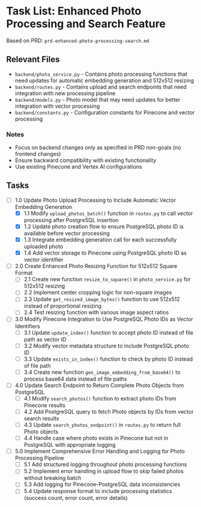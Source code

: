 # Task List: Enhanced Photo Processing and Search Feature

Based on PRD: `prd-enhanced-photo-processing-search.md`

## Relevant Files

- `backend/photo_service.py` - Contains photo processing functions that need updates for automatic embedding generation and 512x512 resizing
- `backend/routes.py` - Contains upload and search endpoints that need integration with new processing pipeline
- `backend/models.py` - Photo model that may need updates for better integration with vector processing
- `backend/constants.py` - Configuration constants for Pinecone and vector processing

### Notes

- Focus on backend changes only as specified in PRD non-goals (no frontend changes)
- Ensure backward compatibility with existing functionality
- Use existing Pinecone and Vertex AI configurations

## Tasks

- [ ] 1.0 Update Photo Upload Processing to Include Automatic Vector Embedding Generation
  - [x] 1.1 Modify `upload_photos_batch()` function in `routes.py` to call vector processing after PostgreSQL insertion
  - [x] 1.2 Update photo creation flow to ensure PostgreSQL photo ID is available before vector processing
  - [x] 1.3 Integrate embedding generation call for each successfully uploaded photo
  - [x] 1.4 Add vector storage to Pinecone using PostgreSQL photo ID as vector identifier

- [ ] 2.0 Create Enhanced Photo Resizing Function for 512x512 Square Format  
  - [ ] 2.1 Create new function `resize_to_square()` in `photo_service.py` for 512x512 resizing
  - [ ] 2.2 Implement center cropping logic for non-square images
  - [ ] 2.3 Update `get_resized_image_bytes()` function to use 512x512 instead of proportional resizing
  - [ ] 2.4 Test resizing function with various image aspect ratios

- [ ] 3.0 Modify Pinecone Integration to Use PostgreSQL Photo IDs as Vector Identifiers
  - [ ] 3.1 Update `update_index()` function to accept photo ID instead of file path as vector ID
  - [ ] 3.2 Modify vector metadata structure to include PostgreSQL photo ID
  - [ ] 3.3 Update `exists_in_index()` function to check by photo ID instead of file path
  - [ ] 3.4 Create new function `gen_image_embedding_from_base64()` to process base64 data instead of file paths

- [ ] 4.0 Update Search Endpoint to Return Complete Photo Objects from PostgreSQL
  - [ ] 4.1 Modify `search_photos()` function to extract photo IDs from Pinecone results
  - [ ] 4.2 Add PostgreSQL query to fetch Photo objects by IDs from vector search results
  - [ ] 4.3 Update `search_photos_endpoint()` in `routes.py` to return full Photo objects
  - [ ] 4.4 Handle case where photo exists in Pinecone but not in PostgreSQL with appropriate logging

- [ ] 5.0 Implement Comprehensive Error Handling and Logging for Photo Processing Pipeline
  - [ ] 5.1 Add structured logging throughout photo processing functions
  - [ ] 5.2 Implement error handling in upload flow to skip failed photos without breaking batch
  - [ ] 5.3 Add logging for Pinecone-PostgreSQL data inconsistencies
  - [ ] 5.4 Update response format to include processing statistics (success count, error count, error details) 